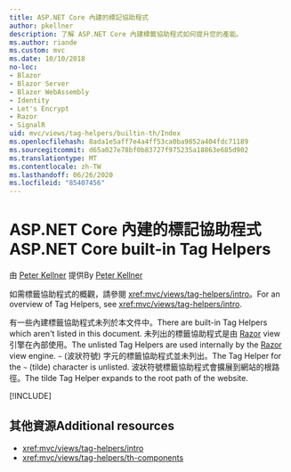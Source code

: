 ```yaml
---
title: ASP.NET Core 內建的標記協助程式
author: pkellner
description: 了解 ASP.NET Core 內建標籤協助程式如何提升您的產能。
ms.author: riande
ms.custom: mvc
ms.date: 10/10/2018
no-loc:
- Blazor
- Blazor Server
- Blazor WebAssembly
- Identity
- Let's Encrypt
- Razor
- SignalR
uid: mvc/views/tag-helpers/builtin-th/Index
ms.openlocfilehash: 8ada1e5aff7e4a4ff53ca0ba9852a404fdc71189
ms.sourcegitcommit: d65a027e78bf0b83727f975235a18863e685d902
ms.translationtype: MT
ms.contentlocale: zh-TW
ms.lasthandoff: 06/26/2020
ms.locfileid: "85407456"
---
```

# <a name="aspnet-core-built-in-tag-helpers"></a><span data-ttu-id="c56eb-103">ASP.NET Core 內建的標記協助程式</span><span class="sxs-lookup"><span data-stu-id="c56eb-103">ASP.NET Core built-in Tag Helpers</span></span>

<span data-ttu-id="c56eb-104">由 [Peter Kellner](https://peterkellner.net) 提供</span><span class="sxs-lookup"><span data-stu-id="c56eb-104">By [Peter Kellner](https://peterkellner.net)</span></span>

<span data-ttu-id="c56eb-105">如需標籤協助程式的概觀，請參閱 <xref:mvc/views/tag-helpers/intro>。</span><span class="sxs-lookup"><span data-stu-id="c56eb-105">For an overview of Tag Helpers, see <xref:mvc/views/tag-helpers/intro>.</span></span>

<span data-ttu-id="c56eb-106">有一些內建標籤協助程式未列於本文件中。</span><span class="sxs-lookup"><span data-stu-id="c56eb-106">There are built-in Tag Helpers which aren't listed in this document.</span></span> <span data-ttu-id="c56eb-107">未列出的標籤協助程式是由 [Razor](xref:mvc/views/razor) view 引擎在內部使用。</span><span class="sxs-lookup"><span data-stu-id="c56eb-107">The unlisted Tag Helpers are used internally by the [Razor](xref:mvc/views/razor) view engine.</span></span> <span data-ttu-id="c56eb-108">`~` (波狀符號) 字元的標籤協助程式並未列出。</span><span class="sxs-lookup"><span data-stu-id="c56eb-108">The Tag Helper for the `~` (tilde) character is unlisted.</span></span> <span data-ttu-id="c56eb-109">波狀符號標籤協助程式會擴展到網站的根路徑。</span><span class="sxs-lookup"><span data-stu-id="c56eb-109">The tilde Tag Helper expands to the root path of the website.</span></span>

[!INCLUDE[](~/includes/built-in-TH.md)]

## <a name="additional-resources"></a><span data-ttu-id="c56eb-110">其他資源</span><span class="sxs-lookup"><span data-stu-id="c56eb-110">Additional resources</span></span>

* <xref:mvc/views/tag-helpers/intro>
* <xref:mvc/views/tag-helpers/th-components>
